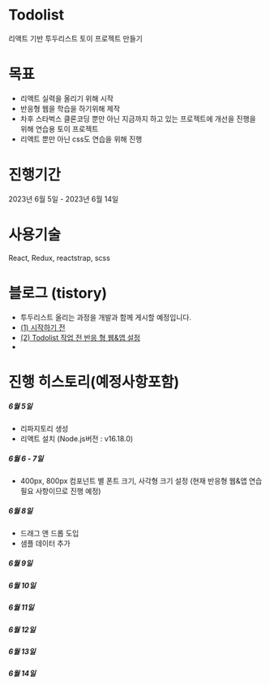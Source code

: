 # Todolist
리액트 기반 투두리스트 토이 프로젝트 만들기

# 목표
- 리액트 실력을 올리기 위해 시작
- 반응형 웹을 학습을 하기위해 제작
- 차후 스타벅스 클론코딩 뿐만 아닌 지금까지 하고 있는 프로젝트에 개선을 진행을 위해 연습용 토이 프로젝트
- 리액트 뿐만 아닌 css도 연습을 위해 진행

# 진행기간
2023년 6월 5일 - 2023년 6월 14일

# 사용기술
React, Redux, reactstrap, scss

# 블로그 (tistory)
- 투두리스트 올리는 과정을 개발과 함께 게시할 예정입니다.
- [(1) 시작하기 전](https://berkley.tistory.com/5)
- [(2) Todolist 작업 전 반응 형 웹&앱 설정](https://berkley.tistory.com/6)
-

# 진행 히스토리(예정사항포함)
##### 6월 5일
- 리파지토리 생성
- 리액트 설치 (Node.js버전 : v16.18.0)

##### 6월 6 - 7일
- 400px, 800px 컴포넌트 별 폰트 크기, 사각형 크기 설정 (현재 반응형 웹&앱 연습 필요 사항이므로 진행 예정)

##### 6월 8일
- 드래그 앤 드롭 도입
- 샘플 데이터 추가

##### 6월 9일

##### 6월 10일

##### 6월 11일

##### 6월 12일

##### 6월 13일

##### 6월 14일
